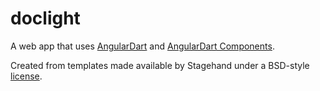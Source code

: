 # doclight

A web app that uses [AngularDart](https://angulardart.dev) and
[AngularDart Components](https://angulardart.dev/components).

Created from templates made available by Stagehand under a BSD-style
[license](https://github.com/dart-lang/stagehand/blob/master/LICENSE).
